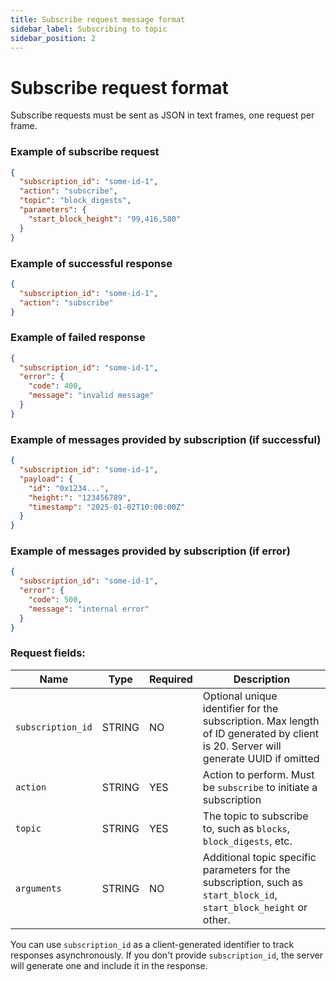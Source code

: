 ```yaml
---
title: Subscribe request message format
sidebar_label: Subscribing to topic
sidebar_position: 2
---
```


# Subscribe request format

Subscribe requests must be sent as JSON in text frames, one request per frame.

### Example of subscribe request

```json
{
  "subscription_id": "some-id-1",
  "action": "subscribe",
  "topic": "block_digests",
  "parameters": {
    "start_block_height": "99,416,580"
  }
}
```

### Example of successful response

```json
{
  "subscription_id": "some-id-1",
  "action": "subscribe"
}
```

### Example of failed response

```json
{
  "subscription_id": "some-id-1",
  "error": {
    "code": 400,
    "message": "invalid message"
  }
}
```

### Example of messages provided by subscription (if successful)

```json
{
  "subscription_id": "some-id-1",
  "payload": {
    "id": "0x1234...",
    "height:": "123456789",
    "timestamp": "2025-01-02T10:00:00Z"
  }
}
```

### Example of messages provided by subscription (if error)

```json
{
  "subscription_id": "some-id-1",
  "error": {
    "code": 500,
    "message": "internal error"
  }
}
```

### Request fields:

| Name              | Type   | Required | Description                                                                                                                       |
|-------------------|--------|----------|-----------------------------------------------------------------------------------------------------------------------------------|
| `subscription_id` | STRING | NO       | Optional unique identifier for the subscription. Max length of ID generated by client is 20. Server will generate UUID if omitted |
| `action`          | STRING | YES      | Action to perform. Must be `subscribe` to initiate a subscription                                                                 |
| `topic`           | STRING | YES      | The topic to subscribe to, such as `blocks`, `block_digests`, etc.                                                                |
| `arguments`       | STRING | NO       | Additional topic specific parameters for the subscription, such as `start_block_id`, `start_block_height` or other.               |

You can use `subscription_id` as a client-generated identifier to track responses asynchronously.
If you don't provide `subscription_id`, the server will generate one and include it in the response.
